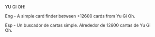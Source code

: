 YU GI OH!

Eng - A simple card finder between +12600 cards from Yu Gi Oh.

Esp - Un buscador de cartas simple. Alrededor de 12600 cartas de Yu Gi Oh.
